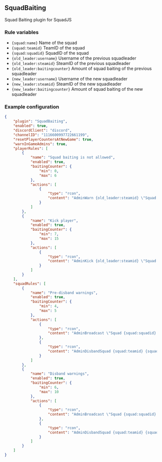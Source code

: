 ## SquadBaiting
Squad Baiting plugin for SquadJS

### Rule variables
- `{squad:name}` Name of the squad
- `{squad:teamid}` TeamID of the squad
- `{squad:squadid}` SquadID of the squad
- `{old_leader:username}` Username of the previous squadleader
- `{old_leader:steamid}` SteamID of the previous squadleader
- `{old_leader:baitingcounter}` Amount of squad baiting of the previous squadleader
- `{new_leader:username}` Username of the new squadleader
- `{new_leader:steamid}` SteamID of the new squadleader
- `{new_leader:baitingcounter}` Amount of squad baiting of the new squadleader

### Example configuration
```json
{
    "plugin": "SquadBaiting",
    "enabled": true,
    "discordClient": "discord",
    "channelID": "1116600997722661199",
    "resetPlayerCountersAtNewGame": true,
    "warnInGameAdmins": true,
    "playerRules": [
        {
            "name": "Squad baiting is not allowed",
            "enabled": true,
            "baitingCounter": {
                "min": 0,
                "max": 6
            },
            "actions": [
                {
                    "type": "rcon",
                    "content": "AdminWarn {old_leader:steamid} \"Squad baiting is not allowed\""
                }
            ]
        },
        {
            "name": "Kick player",
            "enabled": true,
            "baitingCounter": {
                "min": 7,
                "max": 15
            },
            "actions": [
                {
                    "type": "rcon",
                    "content": "AdminKick {old_leader:steamid} \"Squad baiting not allowed\""
                }
            ]
        }
    ],
    "squadRules": [
        {
            "name": "Pre-disband warnings",
            "enabled": true,
            "baitingCounter": {
                "min": 4,
                "max": 5
            },
            "actions": [
                {
                    "type": "rcon",
                    "content": "AdminBroadcast \"Squad {squad:squadid} Team {squad:teamid} will be disbanded due to squad-baiting\""
                },
                {
                    "type": "rcon",
                    "content": "AdminDisbandSquad {squad:teamid} {squad:squadid}"
                }
            ]
        },
        {
            "name": "Disband warnings",
            "enabled": true,
            "baitingCounter": {
                "min": 6,
                "max": 10
            },
            "actions": [
                {
                    "type": "rcon",
                    "content": "AdminBroadcast \"Squad {squad:squadid} Team {squad:teamid} has been disbanded due to squad-baiting\""
                },
                {
                    "type": "rcon",
                    "content": "AdminDisbandSquad {squad:teamid} {squad:squadid}"
                }
            ]
        }
    ]
}
```

